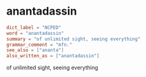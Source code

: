 # anantadassin

``` toml
dict_label = "NCPED"
word = "anantadassin"
summary = "of unlimited sight, seeing everything"
grammar_comment = "mfn."
see_also = ["ananta"]
also_written_as = ["anantadassin"]
```

of unlimited sight, seeing everything

